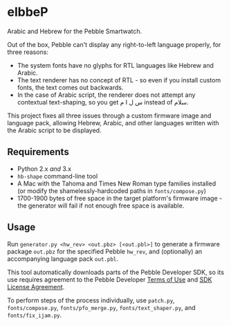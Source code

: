 elbbeP
======
Arabic and Hebrew for the Pebble Smartwatch.

Out of the box, Pebble can't display any right-to-left language properly, for three reasons:

* The system fonts have no glyphs for RTL languages like Hebrew and Arabic.
* The text renderer has no concept of RTL - so even if you install custom fonts, the text comes out backwards.
* In the case of Arabic script, the renderer does not attempt any contextual text-shaping, so you get س ل ا م instead of سلام.

This project fixes all three issues through a custom firmware image and language pack, allowing Hebrew, Arabic, and other languages written with the Arabic script to be displayed.


Requirements
------------

* Python 2.x *and* 3.x
* `hb-shape` command-line tool
* A Mac with the Tahoma and Times New Roman type families installed (or modify the shamelessly-hardcoded paths in `fonts/compose.py`)
* 1700-1900 bytes of free space in the target platform's firmware image - the generator will fail if not enough free space is available.

Usage
-----

Run `generator.py <hw_rev> <out.pbz> [<out.pbl>]` to generate a firmware package `out.pbz` for the specified Pebble `hw_rev`, and (optionally) an accompanying language pack `out.pbl`.

This tool automatically downloads parts of the Pebble Developer SDK, so its use requires agreement to the Pebble Developer [Terms of Use](https://developer.getpebble.com/legal/terms-of-use) and [SDK License Agreement](https://developer.getpebble.com/legal/sdk-license).

To perform steps of the process individually, use `patch.py`, `fonts/compose.py`, `fonts/pfo_merge.py`, `fonts/text_shaper.py`, and `fonts/fix_ijam.py`.
